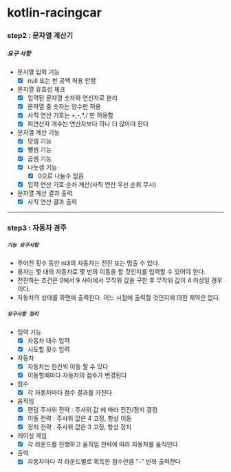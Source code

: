# kotlin-racingcar

###  step2 : 문자열 계산기

##### 요구 사항
* 문자열 입력 기능
  - [x] null 또는 빈 공백 허용 안함
  
* 문자열 유효성 체크
  - [x] 입력된 문자열 숫자와 연산자로 분리
  - [x] 문자열 중 숫자는 양수만 허용
  - [x] 사칙 연산 기호는 +,-,*,/ 만 허용함
  - [x] 피연산자 개수는 연산자보다 하나 더 많아야 한다 
  
* 문자열 계산 기능 
  - [x] 덧셈 기능
  - [x] 뺄셈 기능
  - [x] 곱셈 기능 
  - [x] 나눗셈 기능
    - [x] 0으로 나눌수 없음
  - [x] 입력 연산 기호 순차 계산(사칙 연산 우선 순위 무시)

* 문자열 계산 결과 출력
  - [x] 사칙 연산 결과 출력

---
### step3 : 자동차 경주

##### `기능 요구사항`
  - 주어진 횟수 동안 n대의 자동차는 전진 또는 멈출 수 있다.
  - 용자는 몇 대의 자동차로 몇 번의 이동을 할 것인지를 입력할 수 있어야 한다.
  - 전진하는 조건은 0에서 9 사이에서 무작위 값을 구한 후 무작위 값이 4 이상일 경우이다.
  - 자동차의 상태를 화면에 출력한다. 어느 시점에 출력할 것인지에 대한 제약은 없다.

##### `요구사항 정리` 
* 입력 기능
  - [X] 자동차 대수 입력
  - [X] 시도할 횟수 입력

* 자동차
  - [X] 자동차는 한칸씩 이동 할 수 있다 
  - [X] 이동할때마다 자동차의 점수가 변경된다

* 점수
  - [X] 각 자동차마다 점수 결과를 가진다

* 윰직임 
  - [X] 랜덤 주사위 전략 : 주사위 값 에 따라 전진/정지 결정 
  - [X] 이동 전략 : 주사위 값은 4 고정, 항상 이동
  - [X] 정지 전략 : 주사위 값은 3 고정, 항상 정지

* 레이싱 게임
  - [X] 각 라운드를 진행하고 움직임 전략에 따라 자동차를 움직인다

* 출력
  - [X] 자동차마다 각 라운드별로 획득한 점수만큼 "-" 반복 출력한다